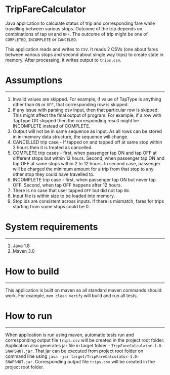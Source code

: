 # TripFareCalculator
Java application to calculate status of trip and corresponding fare while travelling between various stops. Outcome of the trip
depends on combinations of tap `ON` and `OFF`. The outcome of trip might be one of `COMPLETED`, `INCOMPLETE` or `CANCELED`.

This application reads and writes to `CSV`. It reads 2 CSVs (one about fares between various stops and second about single way trips) to create state in memory.
After processing, it writes output to `trips.csv`.

# Assumptions
--------------
1. Invalid values are skipped. For example, if value of TapType is anything other than `ON` or `OFF`, that corresponding row is skipped.
2. If any issue with parsing csv input, then that particular row is skipped. This might affect the final output of program. For example, if a row with TapType Off skipped then the corresponding result might be INCOMPLETE instead of COMPLETE.
3. Output will not be in same sequence as input. As all rows can be stored in in-memory data structure, the sequence will change.
4. CANCELLED trip case - If tapped on and tapped off at same stop within 2 hours then it is treated as cancelled.
5. COMPLETE trip cases - first, when passenger tap ON and tap OFF at different stops but within 12 hours. Second, when passenger tap ON and tap OFF at same stops within 2 to 12 hours. In second case, passenger will be charged the minimum amount for a trip from that stop to any other stop they could have
   travelled to.
6. INCOMPLETE trip case - first, when passenger tap ON but never tap OFF. Second, when tap OFF happens after 12 hours.
7. There is no case that user tapped `OFF` but did not tap `ON`.
8. Input file is within size to be loaded into memory.
9. Stop ids are consistent across inputs. If there is mismatch, fares for trips starting from some stops could be 0.

# System requirements
---------------------
1. Java 1.8
2. Maven 3.0

# How to build
---------------
This application is built on maven so all standard maven commands should work.
For example, `mvn clean verify` will build and run all tests.

# How to run
-------------
When application is run using maven, automatic tests run and corresponding output file `trips.csv` will be created in the project root folder.
Application also generates jar file in target folder - `TripFareCalculator-1.0-SNAPSHOT.jar`. That jar can be executed from project root folder on command line using `java -jar target/TripFareCalculator-1.0-SNAPSHOT.jar`. Corresponding output file `trips.csv` will be created in the project root folder.